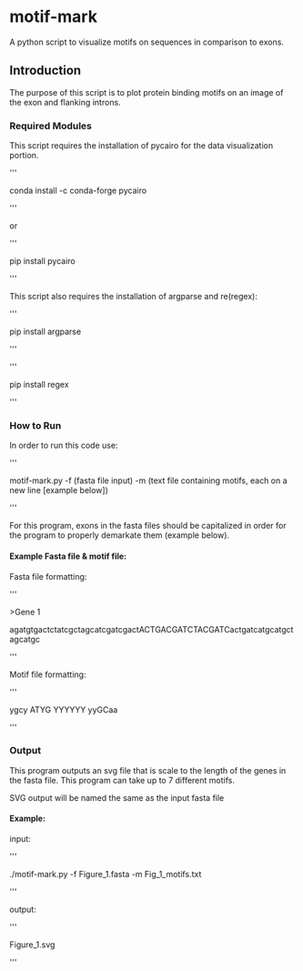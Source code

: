 # motif-mark
A python script to visualize motifs on sequences in comparison to exons.


## Introduction

The purpose of this script is to plot protein binding motifs on an image of the exon and flanking introns.

### Required Modules

This script requires the installation of pycairo for the data visualization portion.

'''

conda install -c conda-forge pycairo

'''

or 

'''

pip install pycairo

'''

This script also requires the installation  of argparse and re(regex):

'''

pip install argparse

'''

'''

pip install regex

'''



### How to Run

In order to run this code use:

'''

motif-mark.py -f (fasta file input) -m (text file containing motifs, each on a new line [example below])

'''

For this program, exons in the fasta files should be capitalized  in order for the program to properly demarkate them (example below).


#### Example Fasta file & motif file:

Fasta file formatting:

'''

\>Gene 1

agatgtgactctatcgctagcatcgatcgactACTGACGATCTACGATCactgatcatgcatgctagcatgc

'''

Motif file formatting:

'''

ygcy 
ATYG 
YYYYYY 
yyGCaa 

'''

### Output

This program outputs an svg file that is scale to the length of the genes in the fasta file. This program can take up to 7 different motifs.

SVG output will be named the same as the input fasta file


#### Example:

input:

'''

./motif-mark.py -f Figure_1.fasta -m Fig_1_motifs.txt

'''

output:

'''

Figure_1.svg

'''
